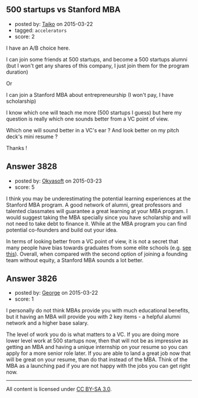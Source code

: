 ## 500 startups vs Stanford MBA

- posted by: [Taiko](https://stackexchange.com/users/334941/taiko) on 2015-03-22
- tagged: `accelerators`
- score: 2

I have an A/B choice here.

I can join some friends at 500 startups, and become a 500 startups alumni (but I won't get any shares of this company, I just join them for the program duration)

Or

I can join a Stanford MBA about entrepreneurship (I won't pay, I have scholarship)


I know which one will teach me more (500 startups I guess) but here my question is really which one sounds better from a VC point of view.

Which one will sound better in a VC's ear ? And look better on my pitch deck's mini resume ?


Thanks !


## Answer 3828

- posted by: [Okyasoft](https://stackexchange.com/users/294248/okyasoft) on 2015-03-23
- score: 5

I think you may be underestimating the potential learning experiences at the Stanford MBA program. A good network of alumni, great professors and talented classmates will guarantee a great learning at your MBA program. I would suggest taking the MBA specially since you have scholarship and will not need to take debt to finance it. While at the MBA program you can find potential co-founders and build out your idea.

In terms of looking better from a VC point of view, it is not a secret that many people have bias towards graduates from some elite schools (e.g. [see this](https://www.quora.com/Does-Silicon-Valley-overvalue-degrees-from-prestigious-universities)). Overall, when compared with the second option of joining a founding team without equity, a Stanford MBA sounds a lot better.


## Answer 3826

- posted by: [George](https://stackexchange.com/users/3516499/george) on 2015-03-22
- score: 1

I personally do not think MBAs provide you with much educational benefits, but it having an MBA will provide you with 2 key items - a helpful alumni network and a higher base salary.

The level of work you do is what matters to a VC.  If you are doing more lower level work at 500 startups now, then that will not be as impressive as getting an MBA and having a unique internship on your resume so you can apply for a more senior role later.  If you are able to land a great job now that will be great on your resume, than do that instead of the MBA.  Think of the MBA as a launching pad if you are not happy with the jobs you can get right now.



---

All content is licensed under [CC BY-SA 3.0](https://creativecommons.org/licenses/by-sa/3.0/).
